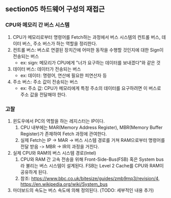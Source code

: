## section05 하드웨어 구성의 재접근
### CPU와 메모리 간 버스 시스템
1. CPU가 메모리로부터 명령어를 Fetch하는 과정에서 버스 시스템의 컨트롤 버스, 데이터 버스, 주소 버스가 하는 역할을 정리한다.
2. 컨트롤 버스: 버스로 연결된 장치간에 어떠한 동작을 수행할 것인지에 대한 Sign이 전송되는 버스
	* ex: sign: 메모리가 CPU에게 "너가 요구하는 데이터를 보내겠다"와 같은 것
3. 데이터 버스: 데이터가 전송되는 버스
	* ex: 데이터: 명령어, 연산에 필요한 피연산자 등
4. 주소 버스: 주소 값이 전송되는 버스
	* ex: 주소 값: CPU가 메모리에게 특정 주소의 데이터를 요구하려면 이 버스로 주소 값을 전달해야 한다.
### 고찰
1. 윈도우에서 PC의 역할을 하는 레지스터는 IP이다.
	1) CPU 내부에는 MAR(Memory Address Register), MBR(Memory Buffer Register)가 존재하여 Fetch 과정에 관여한다.
	2) 실제 Fetch는 IP -> MAR -> 버스 시스템 경로를 거쳐 RAM으로부터 명령어를 전달 받음 -> MBR -> IR의 과정을 거친다.
2. 실제 CPU와 RAM의 버스 시스템 경로(Intel)
	1) CPU와 RAM 간 고속 전송을 위해 Front-Side-Bus(FSB) 혹은 System bus라 불리는 버스 시스템이 설계된다. FSB는 Level 2 Cache를 CPU와 RAM이 공유하게 된다.
	2) 참조: https://www.bbc.co.uk/bitesize/guides/zmb9mp3/revision/4, https://en.wikipedia.org/wiki/System_bus
3. 마더보드의 속도는 버스 속도에 의해 정의된다. (TODO: 세부적인 내용 추가)
